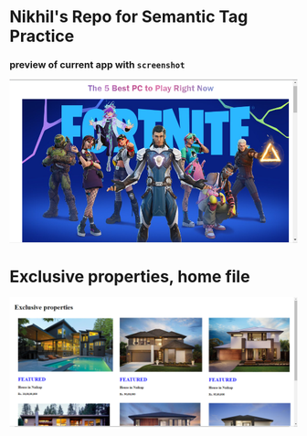 # Nikhil's Repo for Semantic Tag Practice
### preview of current app with `screenshot`
![Image](assets/new.jpg)

# Exclusive properties, home file
![Image](assets/Capture.jpg)